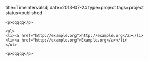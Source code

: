 title=Timeintervals4j
date=2013-07-24
type=project
tags=project
status=published
~~~~~~
<p>qqqqq</p>

<ul>
<li><a href="http://example.org">http://example.org</a></li>
<li><a href="http://example.org">Example.org</a></li>
</ul>

<p>qqqqq</p>